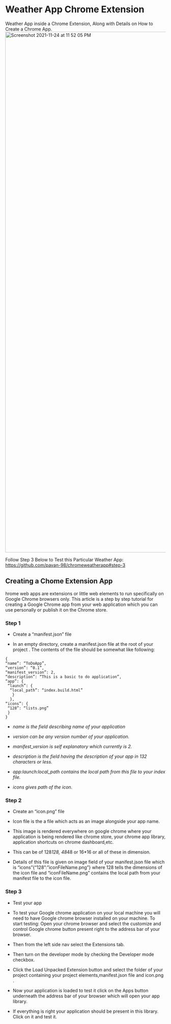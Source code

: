 # Weather App Chrome Extension
Weather App inside a Chrome Extension, Along with Details on How to Create a Chrome App.
<img width="1628" alt="Screenshot 2021-11-24 at 11 52 05 PM" src="https://user-images.githubusercontent.com/49464941/143293929-4aca5b25-4c3c-428e-86eb-0704cb605a61.png">

Follow Step 3 Below to Test this Particular Weather App: https://github.com/pavan-98/chromeweatherapp#step-3

## Creating a Chome Extension App
hrome web apps are extensions or little web elements to run specifically on Google Chrome browsers only. This article is a step by step tutorial for creating a Google Chrome app from your web application which you can use personally or publish it on the Chrome store.

### Step 1
  - Create a “manifest.json” file

- In an empty directory, create a manifest.json file at the root of your project . The contents of the file should be somewhat like following:
```
{
“name”: “ToDoApp”,
“version”: “0.1”,
“manifest_version”: 2,
“description”: “This is a basic to do application”,
“app”: {
 “launch”: {
  “local_path”: “index.build.html”
   }
  },
“icons”: {
 “128”: “lists.png”
 }
}
```
- *name is the field describing name of your application*

- *version can be any version number of your application.*

- *manifest_version is self explanatory which currently is 2.*

- *description is the field having the description of your app in 132 characters or less.*

- *app:launch:local_path contains the local path from this file to your index file.*

- *icons gives path of the icon.*

### Step 2 
- Create an “icon.png” file
- Icon file is the a file which acts as an image alongside your app name.

- This image is rendered everywhere on google chrome where your application is being rendered like chrome store, your chrome app library, application shortcuts on chrome dashboard,etc. 

- This can be of 128*128, 48*48 or 16*16 or all of these in dimension.

- Details of this file is given on image field of your manifest.json file which is “icons”{“128”:”iconFileName.png”} where 128 tells the dimensions of the icon file and “iconFileName.png” contains the local path from your manifest file to the icon file.

### Step 3
- Test your app

- To test your Google chrome application on your local machine you will need to have Google chrome browser installed on your machine. To start testing:
Open your chrome browser and select the customize and control Google chrome button present right to the address bar of your browser.

- Then from the left side nav select the Extensions tab.

- Then turn on the developer mode by checking the Developer mode checkbox.

- Click the Load Unpacked Extension button and select the folder of your project containing your project elements,manifest.json file and icon.png .

- Now your application is loaded to test it click on the Apps button underneath the address bar of your browser which will open your app library.

- If everything is right your application should be present in this library. Click on it and test it.
